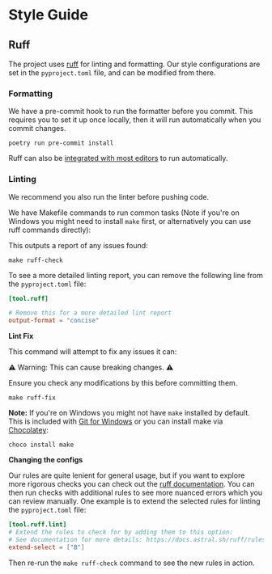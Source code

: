# Style Guide


## Ruff
The project uses [ruff](https://docs.astral.sh/ruff/) for linting and  formatting.
Our style configurations are set in the `pyproject.toml` file, and can be modified from there.

### Formatting

We have a pre-commit hook to run the formatter before you commit.
This requires you to set it up once locally, then it will run automatically when you commit changes.

```shell
poetry run pre-commit install
```

Ruff can also be [integrated with most editors](https://docs.astral.sh/ruff/editors/setup/) to run automatically.

### Linting

We recommend you also run the linter before pushing code. 

We have Makefile commands to run common tasks (Note if you're on Windows you might need to install `make` first, or alternatively you can use ruff commands directly):

This outputs a report of any issues found:
```shell
make ruff-check
```

To see a more detailed linting report, you can remove the following line from the `pyproject.toml` file:
```toml
[tool.ruff]

# Remove this for a more detailed lint report
output-format = "concise"
```

**Lint Fix**

This command will attempt to fix any issues it can:

⚠️ Warning: This can cause breaking changes. ⚠️

Ensure you check any modifications by this before committing them.
```shell
make ruff-fix
```

**Note:** If you're on Windows you might not have `make` installed by default.
This is included with [Git for Windows](https://gitforwindows.org/) or you can install make via [Chocolatey](https://chocolatey.org/):
```shell
choco install make
```

**Changing the configs**

Our rules are quite lenient for general usage, but if you want to explore more rigorous checks you can check out the [ruff documentation](https://docs.astral.sh/ruff/configuration/).
You can then run checks with additional rules to see more nuanced errors which you can review manually.
One example is to extend the selected rules for linting the `pyproject.toml` file:

```toml 
[tool.ruff.lint]
# Extend the rules to check for by adding them to this option:
# See documentation for more details: https://docs.astral.sh/ruff/rules/
extend-select = ["B"]
```

Then re-run the `make ruff-check` command to see the new rules in action.